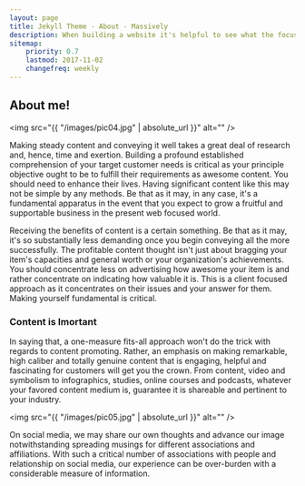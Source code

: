```yaml
---
layout: page
title: Jekyll Theme - About - Massively
description: When building a website it's helpful to see what the focus of your site is. This page is an example of how to show a website's focus.
sitemap:
    priority: 0.7
    lastmod: 2017-11-02
    changefreq: weekly
---
```

## About me!

<span class="image left"><img src="{{ "/images/pic04.jpg" | absolute_url }}" alt="" /></span>

Making steady content and conveying it well takes a great deal of research and, hence, time and exertion. Building a profound established comprehension of your target customer needs is critical as your principle objective ought to be to fulfill their requirements as awesome content. You should need to enhance their lives. Having significant content like this may not be simple by any methods. Be that as it may, in any case, it's a fundamental apparatus in the event that you expect to grow a fruitful and supportable business in the present web focused world.

Receiving the benefits of content is a certain something. Be that as it may, it's so substantially less demanding once you begin conveying all the more successfully. The profitable content thought isn't just about bragging your item's capacities and general worth or your organization's achievements. You should concentrate less on advertising how awesome your item is and rather concentrate on indicating how valuable it is. This is a client focused approach as it concentrates on their issues and your answer for them. Making yourself fundamental is critical.

### Content is Imortant
<div class="box">
  <p>
  In saying that, a one-measure fits-all approach won't do the trick with regards to content promoting. Rather, an emphasis on making remarkable, high caliber and totally genuine content that is engaging, helpful and fascinating for customers will get you the crown. From content, video and symbolism to infographics, studies, online courses and podcasts, whatever your favored content medium is, guarantee it is shareable and pertinent to your industry.
  </p>
</div>

<span class="image left"><img src="{{ "/images/pic05.jpg" | absolute_url }}" alt="" /></span>

On social media, we may share our own thoughts and advance our image notwithstanding spreading musings for different associations and affiliations. With such a critical number of associations with people and relationship on social media, our experience can be over-burden with a considerable measure of information.
